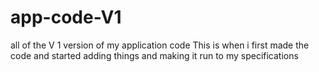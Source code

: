 # app-code-V1
all of the V 1 version of my application code
This is when i first made the code and started adding things and making it run to my specifications
